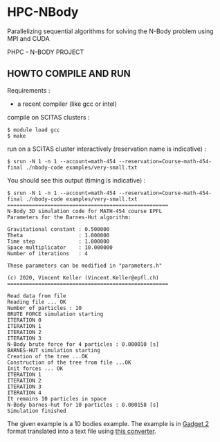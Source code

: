 # HPC-NBody
Parallelizing sequential algorithms for solving the N-Body problem using MPI and CUDA

PHPC - N-BODY PROJECT

## HOWTO COMPILE AND RUN

Requirements :

- a recent compiler (like gcc or intel)

compile on SCITAS clusters :

```
$ module load gcc
$ make
```

run on a SCITAS cluster interactively (reservation name is indicative) :

```
$ srun -N 1 -n 1 --account=math-454 --reservation=Course-math-454-final ./nbody-code examples/very-small.txt
```
You should see this output (timing is indicative) :

```
$ srun -N 1 -n 1 --account=math-454 --reservation=Course-math-454-final ./nbody-code examples/very-small.txt
====================================================
N-Body 3D simulation code for MATH-454 course EPFL
Parameters for the Barnes-Hut algorithm:

Gravitational constant : 0.500000
Theta                  : 1.000000
Time step              : 1.000000
Space multiplicator    : 10.000000
Number of iterations   : 4

These parameters can be modified in "parameters.h"

(c) 2020, Vincent Keller (Vincent.Keller@epfl.ch)
====================================================

Read data from file
Reading file ... OK
Number of particles : 10
BRUTE FORCE simulation starting
ITERATION 0
ITERATION 1
ITERATION 2
ITERATION 3
N-Body brute force for 4 particles : 0.000010 [s]
BARNES-HUT simulation starting
Creation of the tree ...OK
Construction of the tree from file ...OK
Init forces ... OK
ITERATION 1
ITERATION 2
ITERATION 3
ITERATION 4
It remains 10 particles in space
N-Body barnes-hut for 10 particles : 0.000158 [s]
Simulation finished
```

The given example is a 10 bodies example. The example is in [Gadget 2](https://wwwmpa.mpa-garching.mpg.de/gadget) format translated into a text file using [this converter](https://github.com/martinsparre/Gadget2Conversion).
